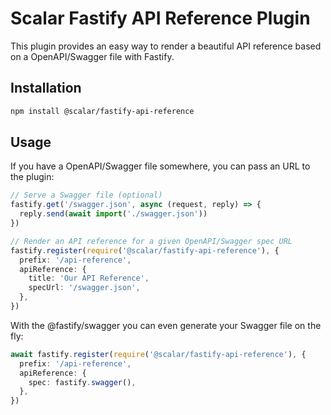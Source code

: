 # Scalar Fastify API Reference Plugin

This plugin provides an easy way to render a beautiful API reference based on a OpenAPI/Swagger file with Fastify.

## Installation

```bash
npm install @scalar/fastify-api-reference
```

## Usage

If you have a OpenAPI/Swagger file somewhere, you can pass an URL to the plugin:

```ts
// Serve a Swagger file (optional)
fastify.get('/swagger.json', async (request, reply) => {
  reply.send(await import('./swagger.json'))
})

// Render an API reference for a given OpenAPI/Swagger spec URL
fastify.register(require('@scalar/fastify-api-reference'), {
  prefix: '/api-reference',
  apiReference: {
    title: 'Our API Reference',
    specUrl: '/swagger.json',
  },
})
```

With the @fastify/swagger you can even generate your Swagger file on the fly:

```ts
await fastify.register(require('@scalar/fastify-api-reference'), {
  prefix: '/api-reference',
  apiReference: {
    spec: fastify.swagger(),
  },
})
```
